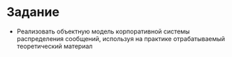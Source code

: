 # Задание

- Реализовать объектную модель корпоративной системы распределения сообщений, используя на практике отрабатываемый теоретический материал
